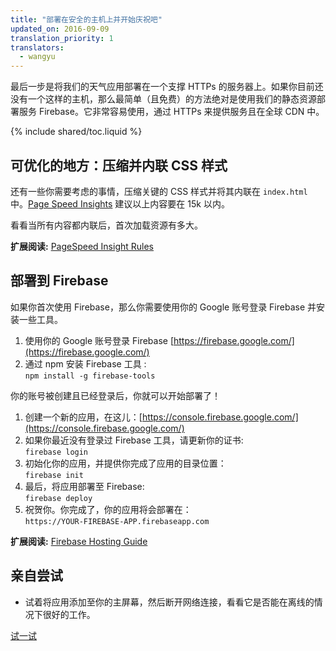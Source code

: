 ```yaml
---
title: "部署在安全的主机上并开始庆祝吧"
updated_on: 2016-09-09
translation_priority: 1
translators:
  - wangyu
---
```



<p class="intro">
最后一步是将我们的天气应用部署在一个支撑 HTTPs 的服务器上。如果你目前还没有一个这样的主机，那么最简单（且免费）的方法绝对是使用我们的静态资源部署服务 Firebase。它非常容易使用，通过 HTTPs 来提供服务且在全球 CDN 中。
</p>

{% include shared/toc.liquid %}

## 可优化的地方：压缩并内联 CSS 样式

还有一些你需要考虑的事情，压缩关键的 CSS 样式并将其内联在 `index.html` 中。[Page Speed Insights](https://developers.google.com/speed) 建议以上内容要在 15k 以内。

看看当所有内容都内联后，首次加载资源有多大。

**扩展阅读:** [PageSpeed Insight
Rules](https://developers.google.com/speed/docs/insights/rules)

## 部署到 Firebase

如果你首次使用 Firebase，那么你需要使用你的 Google 账号登录 Firebase 并安装一些工具。

1. 使用你的 Google 账号登录 Firebase [https://firebase.google.com/](https://firebase.google.com/)
1. 通过 npm 安装 Firebase 工具 :<br/>
   `npm install -g firebase-tools`

你的账号被创建且已经登录后，你就可以开始部署了！

1. 创建一个新的应用，在这儿：[https://console.firebase.google.com/](https://console.firebase.google.com/)
1. 如果你最近没有登录过 Firebase 工具，请更新你的证书:<br/>
   `firebase login`
1. 初始化你的应用，并提供你完成了应用的目录位置：<br/>
   `firebase init`
1. 最后，将应用部署至 Firebase:<br/>
   `firebase deploy`
1. 祝贺你。你完成了，你的应用将会部署在：<br/>
   `https://YOUR-FIREBASE-APP.firebaseapp.com`

**扩展阅读:** [Firebase Hosting
Guide](https://firebase.google.com/docs/hosting/)

## 亲自尝试

* 试着将应用添加至你的主屏幕，然后断开网络连接，看看它是否能在离线的情况下很好的工作。

<a href="https://weather-pwa-sample.firebaseapp.com/final/" class="mdl-button mdl-js-button mdl-button--raised mdl-button--colored">试一试</a>
